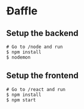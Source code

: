 # Ðaffle

## Setup the backend

```
# Go to /node and run
$ npm install
$ nodemon
```

## Setup the frontend

```
# Go to /react and run
$ npm install
$ npm start
```